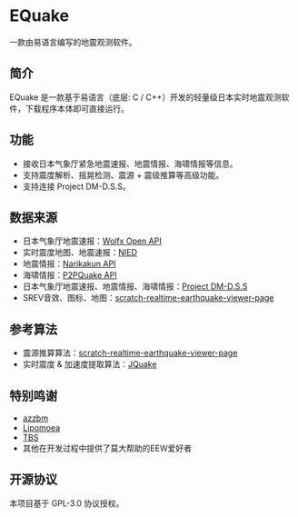 # EQuake
一款由易语言编写的地震观测软件。
## 简介
EQuake 是一款基于易语言（底层: C / C++）开发的轻量级日本实时地震观测软件，下载程序本体即可直接运行。
## 功能
* 接收日本气象厅紧急地震速报、地震情报、海啸情报等信息。
* 支持震度解析、摇晃检测、震源 + 震级推算等高级功能。
* 支持连接 Project DM-D.S.S。
## 数据来源
* 日本气象厅地震速报：[Wolfx Open API](https://wolfx.jp/apidoc)
* 实时震度地图、地震速报：[NIED](https://www.bosai.go.jp/e/index.html)
* 地震情报：[Narikakun API](https://dev.narikakun.net/)
* 海啸情报：[P2PQuake API](https://www.p2pquake.net/develop/json_api_v2/)
* 日本气象厅地震速报、地震情报、海啸情报：[Project DM-D.S.S](https://dmdata.jp/)
* SREV音效、图标、地图：[scratch-realtime-earthquake-viewer-page](https://github.com/kotoho7/scratch-realtime-earthquake-viewer-page)
## 参考算法
* 震源推算算法：[scratch-realtime-earthquake-viewer-page](https://github.com/kotoho7/scratch-realtime-earthquake-viewer-page)
* 实时震度 & 加速度提取算法：[JQuake](https://jquake.net/)
## 特别鸣谢
* [azzbm](https://space.bilibili.com/702013828)
* [Lipomoea](https://space.bilibili.com/316757498)
* [TBS](https://space.bilibili.com/652050915/)
* 其他在开发过程中提供了莫大帮助的EEW爱好者
## 开源协议
本项目基于 GPL-3.0 协议授权。
